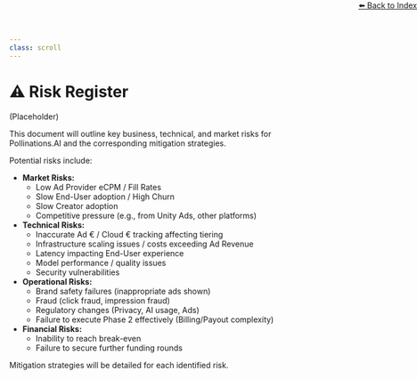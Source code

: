```yaml
---
class: scroll
---
```

<div style="text-align: right; position: absolute; top: 0; right: 0;">
<a href="/10">⬅️ Back to Index</a>
</div>

# ⚠️ **Risk Register**

(Placeholder)

This document will outline key business, technical, and market risks for Pollinations.AI and the corresponding mitigation strategies.

Potential risks include:

*   **Market Risks:**
    *   Low Ad Provider eCPM / Fill Rates
    *   Slow End-User adoption / High Churn
    *   Slow Creator adoption
    *   Competitive pressure (e.g., from Unity Ads, other platforms)
*   **Technical Risks:**
    *   Inaccurate Ad € / Cloud € tracking affecting tiering
    *   Infrastructure scaling issues / costs exceeding Ad Revenue
    *   Latency impacting End-User experience
    *   Model performance / quality issues
    *   Security vulnerabilities
*   **Operational Risks:**
    *   Brand safety failures (inappropriate ads shown)
    *   Fraud (click fraud, impression fraud)
    *   Regulatory changes (Privacy, AI usage, Ads)
    *   Failure to execute Phase 2 effectively (Billing/Payout complexity)
*   **Financial Risks:**
    *   Inability to reach break-even
    *   Failure to secure further funding rounds

Mitigation strategies will be detailed for each identified risk. 